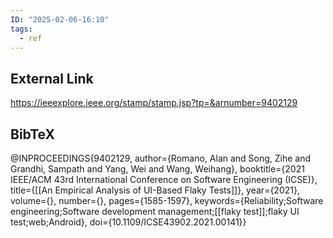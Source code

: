 ```yaml
---
ID: "2025-02-06-16:10"
tags:
  - ref
---
```

## External Link

https://ieeexplore.ieee.org/stamp/stamp.jsp?tp=&arnumber=9402129

## BibTeX

@INPROCEEDINGS{9402129,
  author={Romano, Alan and Song, Zihe and Grandhi, Sampath and Yang, Wei and Wang, Weihang},
  booktitle={2021 IEEE/ACM 43rd International Conference on Software Engineering (ICSE)}, 
  title={[[An Empirical Analysis of UI-Based Flaky Tests]]}, 
  year={2021},
  volume={},
  number={},
  pages={1585-1597},
  keywords={Reliability;Software engineering;Software development management;[[flaky test]];flaky UI test;web;Android},
  doi={10.1109/ICSE43902.2021.00141}}